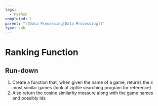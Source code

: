 ```yaml
---
tags:
  - Python
completed: 1
parent: "[[Data Processing|Data Processing]]"
type: sub
---
```

# Ranking Function


## Run-down
1. Create a function that, when given the name of a game, returns the *x* most similar games (look at zipfile searching program for reference)
2. Also return the cosine similarity measure along with the game names and possibly ids